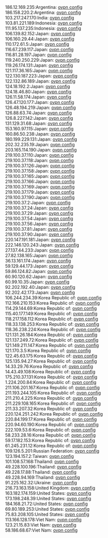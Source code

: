 186.12.169.235:Argentina: [ovpn config](vpn/186_12_169_235.ovpn)  
186.158.220.2:Argentina: [ovpn config](vpn/186_158_220_2.ovpn)  
103.217.247.170:India: [ovpn config](vpn/103_217_247_170.ovpn)  
103.81.221.189:Indonesia: [ovpn config](vpn/103_81_221_189.ovpn)  
111.95.137.235:Indonesia: [ovpn config](vpn/111_95_137_235.ovpn)  
106.139.82.152:Japan: [ovpn config](vpn/106_139_82_152.ovpn)  
106.160.29.44:Japan: [ovpn config](vpn/106_160_29_44.ovpn)  
110.172.61.5:Japan: [ovpn config](vpn/110_172_61_5.ovpn)  
116.67.239.117:Japan: [ovpn config](vpn/116_67_239_117.ovpn)  
116.81.28.197:Japan: [ovpn config](vpn/116_81_28_197.ovpn)  
119.240.250.229:Japan: [ovpn config](vpn/119_240_250_229.ovpn)  
119.26.174.131:Japan: [ovpn config](vpn/119_26_174_131.ovpn)  
121.117.36.165:Japan: [ovpn config](vpn/121_117_36_165.ovpn)  
122.130.187.223:Japan: [ovpn config](vpn/122_130_187_223.ovpn)  
122.132.86.189:Japan: [ovpn config](vpn/122_132_86_189.ovpn)  
124.18.192.2:Japan: [ovpn config](vpn/124_18_192_2.ovpn)  
124.18.46.80:Japan: [ovpn config](vpn/124_18_46_80.ovpn)  
126.11.58.174:Japan: [ovpn config](vpn/126_11_58_174.ovpn)  
126.47.120.177:Japan: [ovpn config](vpn/126_47_120_177.ovpn)  
126.48.194.219:Japan: [ovpn config](vpn/126_48_194_219.ovpn)  
126.88.63.74:Japan: [ovpn config](vpn/126_88_63_74.ovpn)  
126.8.227.142:Japan: [ovpn config](vpn/126_8_227_142.ovpn)  
131.129.31.68:Japan: [ovpn config](vpn/131_129_31_68.ovpn)  
153.160.97.115:Japan: [ovpn config](vpn/153_160_97_115.ovpn)  
160.86.50.238:Japan: [ovpn config](vpn/160_86_50_238.ovpn)  
180.199.229.131:Japan: [ovpn config](vpn/180_199_229_131.ovpn)  
202.32.235.19:Japan: [ovpn config](vpn/202_32_235_19.ovpn)  
203.165.114.190:Japan: [ovpn config](vpn/203_165_114_190.ovpn)  
219.100.37.110:Japan: [ovpn config](vpn/219_100_37_110.ovpn)  
219.100.37.118:Japan: [ovpn config](vpn/219_100_37_118.ovpn)  
219.100.37.126:Japan: [ovpn config](vpn/219_100_37_126.ovpn)  
219.100.37.158:Japan: [ovpn config](vpn/219_100_37_158.ovpn)  
219.100.37.165:Japan: [ovpn config](vpn/219_100_37_165.ovpn)  
219.100.37.166:Japan: [ovpn config](vpn/219_100_37_166.ovpn)  
219.100.37.169:Japan: [ovpn config](vpn/219_100_37_169.ovpn)  
219.100.37.179:Japan: [ovpn config](vpn/219_100_37_179.ovpn)  
219.100.37.190:Japan: [ovpn config](vpn/219_100_37_190.ovpn)  
219.100.37.2:Japan: [ovpn config](vpn/219_100_37_2.ovpn)  
219.100.37.24:Japan: [ovpn config](vpn/219_100_37_24.ovpn)  
219.100.37.29:Japan: [ovpn config](vpn/219_100_37_29.ovpn)  
219.100.37.54:Japan: [ovpn config](vpn/219_100_37_54.ovpn)  
219.100.37.56:Japan: [ovpn config](vpn/219_100_37_56.ovpn)  
219.100.37.81:Japan: [ovpn config](vpn/219_100_37_81.ovpn)  
219.100.37.90:Japan: [ovpn config](vpn/219_100_37_90.ovpn)  
220.147.191.181:Japan: [ovpn config](vpn/220_147_191_181.ovpn)  
222.146.120.243:Japan: [ovpn config](vpn/222_146_120_243.ovpn)  
27.137.44.233:Japan: [ovpn config](vpn/27_137_44_233.ovpn)  
27.82.138.165:Japan: [ovpn config](vpn/27_82_138_165.ovpn)  
36.13.161.174:Japan: [ovpn config](vpn/36_13_161_174.ovpn)  
59.129.44.173:Japan: [ovpn config](vpn/59_129_44_173.ovpn)  
59.86.124.82:Japan: [ovpn config](vpn/59_86_124_82.ovpn)  
60.90.120.62:Japan: [ovpn config](vpn/60_90_120_62.ovpn)  
60.99.10.35:Japan: [ovpn config](vpn/60_99_10_35.ovpn)  
92.202.192.40:Japan: [ovpn config](vpn/92_202_192_40.ovpn)  
92.202.42.173:Japan: [ovpn config](vpn/92_202_42_173.ovpn)  
106.244.234.39:Korea Republic of: [ovpn config](vpn/106_244_234_39.ovpn)  
112.166.210.153:Korea Republic of: [ovpn config](vpn/112_166_210_153.ovpn)  
114.29.144.69:Korea Republic of: [ovpn config](vpn/114_29_144_69.ovpn)  
115.40.177.149:Korea Republic of: [ovpn config](vpn/115_40_177_149.ovpn)  
118.217.158.112:Korea Republic of: [ovpn config](vpn/118_217_158_112.ovpn)  
118.33.138.253:Korea Republic of: [ovpn config](vpn/118_33_138_253.ovpn)  
118.36.238.224:Korea Republic of: [ovpn config](vpn/118_36_238_224.ovpn)  
121.131.26.184:Korea Republic of: [ovpn config](vpn/121_131_26_184.ovpn)  
121.137.249.72:Korea Republic of: [ovpn config](vpn/121_137_249_72.ovpn)  
121.149.211.147:Korea Republic of: [ovpn config](vpn/121_149_211_147.ovpn)  
121.170.3.5:Korea Republic of: [ovpn config](vpn/121_170_3_5.ovpn)  
122.45.63.175:Korea Republic of: [ovpn config](vpn/122_45_63_175.ovpn)  
125.135.94.27:Korea Republic of: [ovpn config](vpn/125_135_94_27.ovpn)  
14.33.29.76:Korea Republic of: [ovpn config](vpn/14_33_29_76.ovpn)  
14.43.49.108:Korea Republic of: [ovpn config](vpn/14_43_49_108.ovpn)  
175.210.37.131:Korea Republic of: [ovpn config](vpn/175_210_37_131.ovpn)  
1.224.200.84:Korea Republic of: [ovpn config](vpn/1_224_200_84.ovpn)  
211.106.201.167:Korea Republic of: [ovpn config](vpn/211_106_201_167.ovpn)  
211.193.244.105:Korea Republic of: [ovpn config](vpn/211_193_244_105.ovpn)  
211.210.4.225:Korea Republic of: [ovpn config](vpn/211_210_4_225.ovpn)  
211.229.108.165:Korea Republic of: [ovpn config](vpn/211_229_108_165.ovpn)  
211.33.207.32:Korea Republic of: [ovpn config](vpn/211_33_207_32.ovpn)  
220.124.251.242:Korea Republic of: [ovpn config](vpn/220_124_251_242.ovpn)  
220.84.199.17:Korea Republic of: [ovpn config](vpn/220_84_199_17.ovpn)  
220.94.60.190:Korea Republic of: [ovpn config](vpn/220_94_60_190.ovpn)  
222.109.53.6:Korea Republic of: [ovpn config](vpn/222_109_53_6.ovpn)  
58.233.28.16:Korea Republic of: [ovpn config](vpn/58_233_28_16.ovpn)  
59.17.182.153:Korea Republic of: [ovpn config](vpn/59_17_182_153.ovpn)  
61.245.231.12:Korea Republic of: [ovpn config](vpn/61_245_231_12.ovpn)  
109.126.5.201:Russian Federation: [ovpn config](vpn/109_126_5_201.ovpn)  
123.194.157.2:Taiwan: [ovpn config](vpn/123_194_157_2.ovpn)  
101.108.57.168:Thailand: [ovpn config](vpn/101_108_57_168.ovpn)  
49.228.100.196:Thailand: [ovpn config](vpn/49_228_100_196.ovpn)  
49.228.17.88:Thailand: [ovpn config](vpn/49_228_17_88.ovpn)  
49.228.94.169:Thailand: [ovpn config](vpn/49_228_94_169.ovpn)  
91.225.162.32:Ukraine: [ovpn config](vpn/91_225_162_32.ovpn)  
216.73.163.158:United Kingdom: [ovpn config](vpn/216_73_163_158.ovpn)  
163.182.174.159:United States: [ovpn config](vpn/163_182_174_159.ovpn)  
173.198.248.39:United States: [ovpn config](vpn/173_198_248_39.ovpn)  
184.168.21.72:United States: [ovpn config](vpn/184_168_21_72.ovpn)  
69.80.189.253:United States: [ovpn config](vpn/69_80_189_253.ovpn)  
75.83.208.105:United States: [ovpn config](vpn/75_83_208_105.ovpn)  
113.166.128.178:Viet Nam: [ovpn config](vpn/113_166_128_178.ovpn)  
123.21.15.83:Viet Nam: [ovpn config](vpn/123_21_15_83.ovpn)  
58.186.68.67:Viet Nam: [ovpn config](vpn/58_186_68_67.ovpn)  
